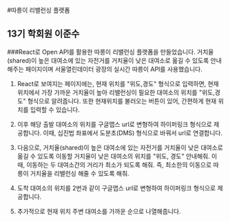 #따릉이 리밸런싱 플랫폼
## 13기 학회원 이준수

###React로 Open API를 활용한 따릉이 리밸런싱 플랫폼을 만들었습니다. 거치율(shared)이 높은 대여소에 있는 자전거를 거치율이 낮은 대여소로 옮길 수 있도록 안내 해주는 페이지이며 서울열린데이터 광장의 실시간 따릉이 API를 사용했습니다.

1. React로 보여지는 페이지에는, 현재 위치를 "위도,경도" 형식으로 입력하면, 현재 위치에서 가장 가까운 거치율이 높아 리밸런싱이 필요한 대여소의 위치를 "위도,경도" 형식으로 알려줍니다. 또한 현재위치를 불러오는 버튼이 있어, 간편하게 현재 위치를 입력할 수 있습니다.

2. 이후 해당 출발 대여소의 위치를 구글맵스 url로 변형하여 하이퍼링크 형식으로 제공합니다. 이때, 십진법 좌표에서 도분초(DMS) 형식으로 바꿔서 url로 연결합니다.

3. 다음으로, 거치율(shared)이 높은 대여소에 있는 자전거를 거치율이 낮은 대여소로 옮길 수 있도록 이동할 거치율이 낮은 대여소의 위치를 "위도, 경도" 안내해줘. 이때, 이동하는 두 대여소간의 거리가 최소가 되도록 해줘. 즉, 최소한의 이동으로 따릉이 거치율을 리밸런싱 해줄 수 있도록 해줘.

4. 도착 대여소의 위치를 2번과 같이 구글맵스 url로 변형하여 하이퍼링크 형식으로 제공합니다.

5. 추가적으로 현재 위치 주변 대여소를 가까운 순으로 나열해줍니다.

